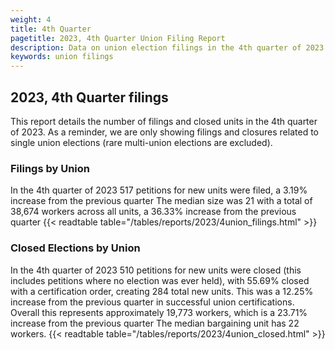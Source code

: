 ```yaml
---
weight: 4
title: 4th Quarter
pagetitle: 2023, 4th Quarter Union Filing Report
description: Data on union election filings in the 4th quarter of 2023
keywords: union filings
---
```


## 2023, 4th Quarter filings

This report details the number of filings and closed units in the 4th quarter of 2023. As a reminder, we are only showing filings and closures related to single union elections (rare multi-union elections are excluded).

### Filings by Union
In the 4th quarter of 2023 517 petitions for new units were filed, a 3.19% increase from the previous quarter The median size was 21 with a total of 38,674 workers across all units, a 36.33% increase from the previous quarter
{{< readtable table="/tables/reports/2023/4union_filings.html" >}}

### Closed Elections by Union
In the 4th quarter of 2023 510 petitions for new units were closed (this includes petitions where no election was ever held), with 55.69% closed with a certification order, creating 284 total new units. This was a 12.25% increase from the previous quarter in successful union certifications. Overall this represents approximately 19,773 workers, which is a 23.71% increase from the previous quarter The median bargaining unit has 22 workers.
{{< readtable table="/tables/reports/2023/4union_closed.html" >}}
